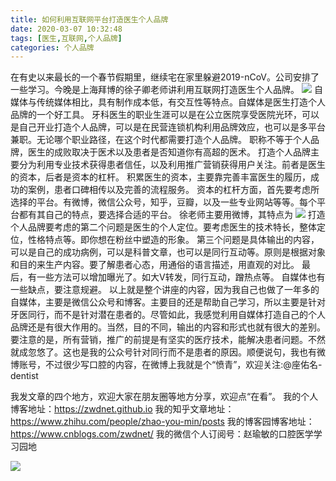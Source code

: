```yaml
---
title: 如何利用互联网平台打造医生个人品牌
date: 2020-03-07 10:32:48
tags: [医生,互联网,个人品牌]
categories: 个人品牌
---
```

在有史以来最长的一个春节假期里，继续宅在家里躲避2019-nCoV。公司安排了一些学习。今晚是上海拜博的徐子卿老师讲利用互联网打造医生个人品牌。
![](https://zymblog-1258069789.cos.ap-chengdu.myqcloud.com/blog0189-personal/01.jpg)
自媒体与传统媒体相比，具有制作成本低，有交互性等特点。自媒体是医生打造个人品牌的一个好工具。
牙科医生的职业生涯可以是在公立医院享受医院光环，可以是自己开业打造个人品牌，可以是在民营连锁机构利用品牌效应，也可以是多平台兼职。无论哪个职业路径，在这个时代都需要打造个人品牌。
职称不等于个人品牌，医生的成败取决于医术以及患者是否知道你有高超的医术。
打造个人品牌主要分为利用专业技术获得患者信任，以及利用推广营销获得用户关注。前者是医生的资本，后者是资本的杠杆。
积累医生的资本，主要靠完善丰富医生的履历，成功的案例，患者口碑相传以及完善的流程服务。
资本的杠杆方面，首先要考虑所选择的平台。有微博，微信公众号，知乎，豆瓣，以及一些专业网站等等。每个平台都有其自己的特点，要选择合适的平台。
徐老师主要用微博，其特点为
![](https://zymblog-1258069789.cos.ap-chengdu.myqcloud.com/blog0189-personal/02.jpg)
打造个人品牌要考虑的第二个问题是医生的个人定位。要考虑医生的技术特长，整体定位，性格特点等。即你想在粉丝中塑造的形象。
第三个问题是具体输出的内容，可以是自己的成功病例，可以是科普文章，也可以是同行互动等。原则是根据对象和目的来生产内容。要了解患者心态，用通俗的语言描述，用直观的对比。
最后，有一些方法可以增加曝光了。如大V转发，同行互动，蹭热点等。
自媒体也有一些缺点，要注意规避。
以上就是整个讲座的内容，因为我自己也做了一年多的自媒体，主要是微信公众号和博客。主要目的还是帮助自己学习，所以主要是针对牙医同行，而不是针对潜在患者的。尽管如此，我感觉利用自媒体打造自己的个人品牌还是有很大作用的。当然，目的不同，输出的内容和形式也就有很大的差别。要注意的是，所有营销，推广的前提是有坚实的医疗技术，能解决患者问题。不然就成忽悠了。这也是我的公众号针对同行而不是患者的原因。顺便说句，我也有微博账号，不过很少写口腔的内容，在微博上我就是个“愤青”，欢迎关注:@座佑名-dentist

我发文章的四个地方，欢迎大家在朋友圈等地方分享，欢迎点“在看”。
我的个人博客地址：https://zwdnet.github.io
我的知乎文章地址： https://www.zhihu.com/people/zhao-you-min/posts
我的博客园博客地址： https://www.cnblogs.com/zwdnet/
我的微信个人订阅号：赵瑜敏的口腔医学学习园地


![](https://zymblog-1258069789.cos.ap-chengdu.myqcloud.com/other/wx.jpg)
